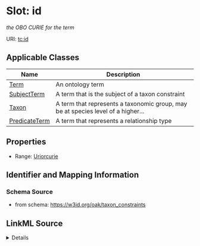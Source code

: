 # Slot: id
_the OBO CURIE for the term_


URI: [tc:id](https://w3id.org/linkml/taxon_constraints/id)



<!-- no inheritance hierarchy -->




## Applicable Classes

| Name | Description |
| --- | --- |
[Term](Term.md) | An ontology term
[SubjectTerm](SubjectTerm.md) | A term that is the subject of a taxon constraint
[Taxon](Taxon.md) | A term that represents a taxonomic group, may be at species level of a higher...
[PredicateTerm](PredicateTerm.md) | A term that represents a relationship type






## Properties

* Range: [Uriorcurie](Uriorcurie.md)







## Identifier and Mapping Information







### Schema Source


* from schema: https://w3id.org/oak/taxon_constraints




## LinkML Source

<details>
```yaml
name: id
description: the OBO CURIE for the term
from_schema: https://w3id.org/oak/taxon_constraints
rank: 1000
identifier: true
alias: id
owner: Term
domain_of:
- Term
range: uriorcurie

```
</details>